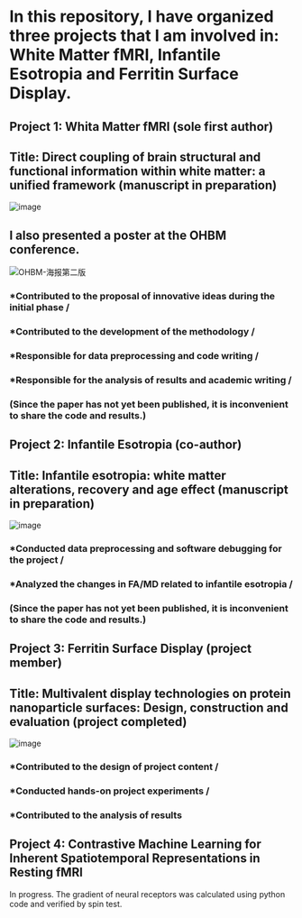 # In this repository, I have organized three projects that I am involved in: White Matter fMRI, Infantile Esotropia and Ferritin Surface Display.

## Project 1: Whita Matter fMRI (sole first author)

## Title: Direct coupling of brain structural and functional information within white matter: a unified framework (manuscript in preparation)
![image](https://github.com/user-attachments/assets/e2c8ef54-8201-4846-99e2-4e685d9dccba)

## I also presented a poster at the OHBM conference.

![OHBM-海报第二版](https://github.com/user-attachments/assets/100a239e-081f-4bad-92bb-98ed141b99f9)

### *Contributed to the proposal of innovative ideas during the initial phase /
### *Contributed to the development of the methodology /
### *Responsible for data preprocessing and code writing / 
### *Responsible for the analysis of results and academic writing / 
### (Since the paper has not yet been published, it is inconvenient to share the code and results.)

## Project 2: Infantile Esotropia (co-author)

## Title: Infantile esotropia: white matter alterations, recovery and age effect (manuscript in preparation)
![image](https://github.com/user-attachments/assets/568bdfea-7065-485c-80ac-5e1c42668cc6)

### *Conducted data preprocessing and software debugging for the project /
### *Analyzed the changes in FA/MD related to infantile esotropia /
### (Since the paper has not yet been published, it is inconvenient to share the code and results.)

## Project 3: Ferritin Surface Display (project member)

## Title: Multivalent display technologies on protein nanoparticle surfaces: Design, construction and evaluation (project completed)

![image](https://github.com/user-attachments/assets/acbbde59-9ed4-4dd8-b552-c364903d740a)

### *Contributed to the design of project content / 
### *Conducted hands-on project experiments / 
### *Contributed to the analysis of results 

## Project 4: Contrastive Machine Learning for Inherent Spatiotemporal Representations in Resting fMRl
In progress.
The gradient of neural receptors was calculated using python code and verified by spin test.


